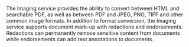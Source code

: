 The Imaging service provides the ability to convert between HTML and searchable PDF, as well as between PDF and JPEG, PNG, TIFF and other common image formats. 
In addition to format conversion, the Imaging service supports document mark-up with redactions and endorsements. 
Redactions can permanently remove sensitive content from documents while endorsements can add text annotations to documents.




